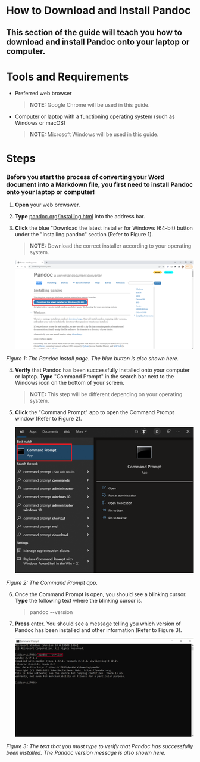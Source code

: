 # How to Download and Install Pandoc 
## This section of the guide will teach you how to download and install Pandoc onto your laptop or computer.

# Tools and Requirements
- Preferred web browser 
    > **NOTE:** Google Chrome will be used in this guide.
- Computer or laptop with a functioning operating system (such as Windows or macOS)
    > **NOTE:** Microsoft Windows will be used in this guide. 

# Steps 
### Before you start the process of converting your Word document into a Markdown file, you first need to install Pandoc onto your laptop or computer!

1. **Open** your web browswer.

2. **Type** [pandoc.org/installing.html](pandoc.org/installing.html) into the address bar. 

3. **Click** the blue "Download the latest installer for Windows (64-bit) button under the "Installing pandoc" section (Refer to Figure 1).

    > **NOTE:** Download the correct installer according to your operating system. 

    ![Photo 1](images/photo1.png)

  *Figure 1: The Pandoc install page. The blue button is also shown here.*

4. **Verify** that Pandoc has been successfully installed onto your computer or laptop. **Type** "Command Prompt" in the search bar next to the Windows icon on the bottom of your screen. 
  
    >  **NOTE:** This step will be different depending on your operating system. 

5. **Click** the "Command Prompt" app to open the Command Prompt window (Refer to Figure 2). 

    ![Photo 2](images/photo2.png)

  *Figure 2: The Command Prompt app.*

6. Once the Command Prompt is open, you should see a blinking cursor. **Type** the following text where the blinking cursor is.
  
    > pandoc \-\-version

7. **Press** enter. You should see a message telling you which version of Pandoc has been installed and other information (Refer to Figure 3). 

    ![Photo 3](images/photo3.png)
  
  *Figure 3: The text that you must type to verify that Pandoc has successfully been installed. The Pandoc version message is also shown here.*